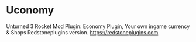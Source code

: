 # Uconomy
Unturned 3 Rocket Mod Plugin:  Economy Plugin, Your own ingame currency &amp; Shops
Redstoneplugins version. https://redstoneplugins.com
